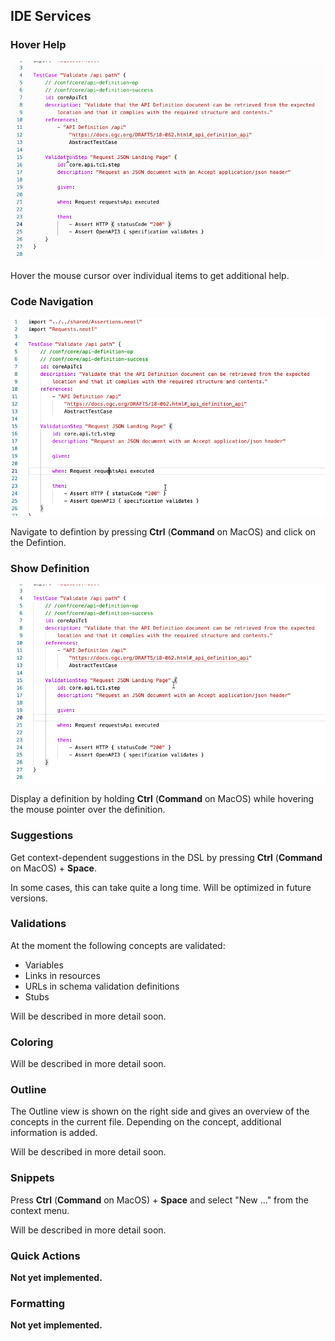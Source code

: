 ## IDE Services

### Hover Help

![Hover](img/hover.gif)

Hover the mouse cursor over individual items to get additional help.

### Code Navigation

![Goto Definition](img/goto_definition.gif)

Navigate to defintion by pressing **Ctrl** (**Command** on MacOS) and click on the Defintion.

### Show Definition

![Show Definition](img/show_definition.gif)

Display a definition by holding **Ctrl** (**Command** on MacOS) while hovering the mouse pointer over the definition.

### Suggestions

Get context-dependent suggestions in the DSL by pressing **Ctrl** (**Command** on MacOS) + **Space**.

In some cases, this can take quite a long time. Will be optimized in future versions.

### Validations

At the moment the following concepts are validated:

- Variables
- Links in resources
- URLs in schema validation definitions
- Stubs

Will be described in more detail soon.

### Coloring

Will be described in more detail soon.

### Outline

The Outline view is shown on the right side and gives an overview of the concepts in the current file. Depending on the concept, additional information is added.

Will be described in more detail soon.

### Snippets

Press **Ctrl** (**Command** on MacOS) + **Space** and select "New ..." from the context menu.

Will be described in more detail soon.

### Quick Actions

**Not yet implemented.**

### Formatting

**Not yet implemented.**
